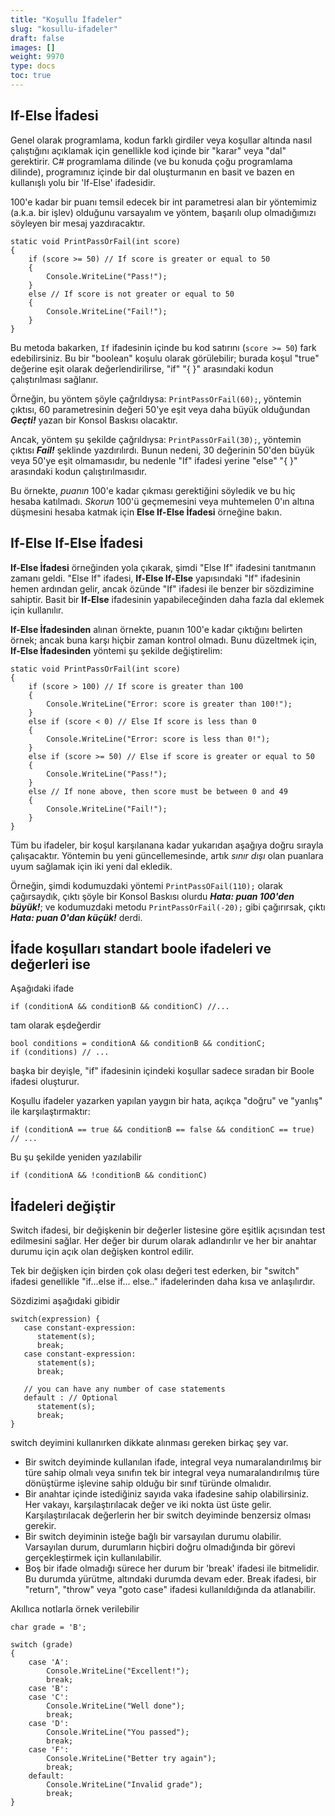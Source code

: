 ```yaml
---
title: "Koşullu İfadeler"
slug: "kosullu-ifadeler"
draft: false
images: []
weight: 9970
type: docs
toc: true
---
```


## If-Else İfadesi
Genel olarak programlama, kodun farklı girdiler veya koşullar altında nasıl çalıştığını açıklamak için genellikle kod içinde bir "karar" veya "dal" gerektirir. C# programlama dilinde (ve bu konuda çoğu programlama dilinde), programınız içinde bir dal oluşturmanın en basit ve bazen en kullanışlı yolu bir 'If-Else' ifadesidir.

100'e kadar bir puanı temsil edecek bir int parametresi alan bir yöntemimiz (a.k.a. bir işlev) olduğunu varsayalım ve yöntem, başarılı olup olmadığımızı söyleyen bir mesaj yazdıracaktır.

    static void PrintPassOrFail(int score)
    {
        if (score >= 50) // If score is greater or equal to 50
        {
            Console.WriteLine("Pass!");
        }
        else // If score is not greater or equal to 50
        {
            Console.WriteLine("Fail!");
        }
    }

Bu metoda bakarken, `If` ifadesinin içinde bu kod satırını (`score >= 50`) fark edebilirsiniz. Bu bir "boolean" koşulu olarak görülebilir; burada koşul "true" değerine eşit olarak değerlendirilirse, "if" "{ }" arasındaki kodun çalıştırılması sağlanır.

Örneğin, bu yöntem şöyle çağrıldıysa:
`PrintPassOrFail(60);`, yöntemin çıktısı, 60 parametresinin değeri 50'ye eşit veya daha büyük olduğundan ***Geçti!*** yazan bir Konsol Baskısı olacaktır.

Ancak, yöntem şu şekilde çağrıldıysa: `PrintPassOrFail(30);`, yöntemin çıktısı ***Fail!*** şeklinde yazdırılırdı. Bunun nedeni, 30 değerinin 50'den büyük veya 50'ye eşit olmamasıdır, bu nedenle "If" ifadesi yerine "else" "{ }" arasındaki kodun çalıştırılmasıdır.

Bu örnekte, *puanın* 100'e kadar çıkması gerektiğini söyledik ve bu hiç hesaba katılmadı. *Skorun* 100'ü geçmemesini veya muhtemelen 0'ın altına düşmesini hesaba katmak için **Else If-Else İfadesi** örneğine bakın.

## If-Else If-Else İfadesi
**If-Else İfadesi** örneğinden yola çıkarak, şimdi "Else If" ifadesini tanıtmanın zamanı geldi. "Else If" ifadesi, **If-Else If-Else** yapısındaki "If" ifadesinin hemen ardından gelir, ancak özünde "If" ifadesi ile benzer bir sözdizimine sahiptir. Basit bir **If-Else** ifadesinin yapabileceğinden daha fazla dal eklemek için kullanılır.

**If-Else İfadesinden** alınan örnekte, puanın 100'e kadar çıktığını belirten örnek; ancak buna karşı hiçbir zaman kontrol olmadı. Bunu düzeltmek için, **If-Else İfadesinden** yöntemi şu şekilde değiştirelim:

    static void PrintPassOrFail(int score)
    {
        if (score > 100) // If score is greater than 100
        {
            Console.WriteLine("Error: score is greater than 100!");
        }
        else if (score < 0) // Else If score is less than 0
        {
            Console.WriteLine("Error: score is less than 0!");
        }
        else if (score >= 50) // Else if score is greater or equal to 50
        {
            Console.WriteLine("Pass!");
        }
        else // If none above, then score must be between 0 and 49
        {
            Console.WriteLine("Fail!");
        }
    }

Tüm bu ifadeler, bir koşul karşılanana kadar yukarıdan aşağıya doğru sırayla çalışacaktır. Yöntemin bu yeni güncellemesinde, artık *sınır dışı* olan puanlara uyum sağlamak için iki yeni dal ekledik.

Örneğin, şimdi kodumuzdaki yöntemi `PrintPassOFail(110);` olarak çağırsaydık, çıktı şöyle bir Konsol Baskısı olurdu ***Hata: puan 100'den büyük!***; ve kodumuzdaki metodu `PrintPassOrFail(-20);` gibi çağırırsak, çıktı ***Hata: puan 0'dan küçük!*** derdi.

## İfade koşulları standart boole ifadeleri ve değerleri ise
Aşağıdaki ifade

    if (conditionA && conditionB && conditionC) //...
tam olarak eşdeğerdir

    bool conditions = conditionA && conditionB && conditionC;
    if (conditions) // ...
başka bir deyişle, "if" ifadesinin içindeki koşullar sadece sıradan bir Boole ifadesi oluşturur.

Koşullu ifadeler yazarken yapılan yaygın bir hata, açıkça "doğru" ve "yanlış" ile karşılaştırmaktır:

    if (conditionA == true && conditionB == false && conditionC == true) // ...

Bu şu şekilde yeniden yazılabilir

    if (conditionA && !conditionB && conditionC)

## İfadeleri değiştir
Switch ifadesi, bir değişkenin bir değerler listesine göre eşitlik açısından test edilmesini sağlar. Her değer bir durum olarak adlandırılır ve her bir anahtar durumu için açık olan değişken kontrol edilir.

Tek bir değişken için birden çok olası değeri test ederken, bir "switch" ifadesi genellikle "if...else if... else.." ifadelerinden daha kısa ve anlaşılırdır.

    
Sözdizimi aşağıdaki gibidir

    switch(expression) {
       case constant-expression:
          statement(s);
          break;
       case constant-expression:
          statement(s);
          break;
      
       // you can have any number of case statements
       default : // Optional
          statement(s);
          break;
    }

switch deyimini kullanırken dikkate alınması gereken birkaç şey var.

- Bir switch deyiminde kullanılan ifade, integral veya numaralandırılmış bir türe sahip olmalı veya sınıfın tek bir integral veya numaralandırılmış türe dönüştürme işlevine sahip olduğu bir sınıf türünde olmalıdır.
- Bir anahtar içinde istediğiniz sayıda vaka ifadesine sahip olabilirsiniz. Her vakayı, karşılaştırılacak değer ve iki nokta üst üste gelir. Karşılaştırılacak değerlerin her bir switch deyiminde benzersiz olması gerekir.
- Bir switch deyiminin isteğe bağlı bir varsayılan durumu olabilir. Varsayılan durum, durumların hiçbiri doğru olmadığında bir görevi gerçekleştirmek için kullanılabilir.
- Boş bir ifade olmadığı sürece her durum bir 'break' ifadesi ile bitmelidir. Bu durumda yürütme, altındaki durumda devam eder. Break ifadesi, bir "return", "throw" veya "goto case" ifadesi kullanıldığında da atlanabilir.


Akıllıca notlarla örnek verilebilir

    char grade = 'B';

    switch (grade)
    {
        case 'A':
            Console.WriteLine("Excellent!");
            break;
        case 'B':
        case 'C':
            Console.WriteLine("Well done");
            break;
        case 'D':
            Console.WriteLine("You passed");
            break;
        case 'F':
            Console.WriteLine("Better try again");
            break;
        default:
            Console.WriteLine("Invalid grade");
            break;
    }

